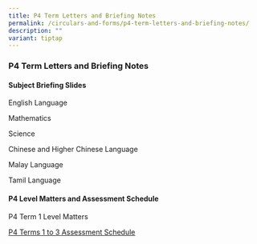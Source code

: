```yaml
---
title: P4 Term Letters and Briefing Notes
permalink: /circulars-and-forms/p4-term-letters-and-briefing-notes/
description: ""
variant: tiptap
---
```

<h3>P4 Term Letters and Briefing Notes</h3>
<p></p>
<h4>Subject Briefing Slides</h4>
<p>English Language</p>
<p>Mathematics</p>
<p>Science</p>
<p>Chinese and Higher Chinese Language</p>
<p>Malay Language</p>
<p>Tamil Language</p>
<p></p>
<h4>P4 Level Matters and Assessment Schedule</h4>
<p>P4 Term 1 Level Matters</p>
<p><a href="/files/P4_Assessment_Schedule__Terms_1_3_.pdf" rel="noopener nofollow" target="_blank">P4 Terms 1 to 3 Assessment Schedule</a>
</p>
<p></p>